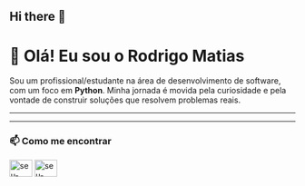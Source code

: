 ## Hi there 👋

# 👋 Olá! Eu sou o Rodrigo Matias

Sou um profissional/estudante na área de desenvolvimento de software, com um foco em **Python**. Minha jornada é movida pela curiosidade e pela vontade de construir soluções que resolvem problemas reais. 

---


---

### 📫 Como me encontrar

<p align="left">
<a href="https://linkedin.com/in/-rodrigomatias/" target="blank"><img align="center" src="https://raw.githubusercontent.com/rahuldkjain/github-profile-readme-generator/master/src/images/icons/Social/linked-in-alt.svg" alt="seu-usuario-linkedin" height="30" width="40" /></a>
<a href="mailto:rodrigo.matias016@gmail.com" target="blank"><img align="center" src="https://upload.wikimedia.org/wikipedia/commons/7/7e/Gmail_icon_%282020%29.svg" alt="seu-email" height="30" width="40" /></a>
</p><!--
**rodrigomatias016/rodrigomatias016** is a ✨ _special_ ✨ repository because its `README.md` (this file) appears on your GitHub profile.

Here are some ideas to get you started:

- 🔭 I’m currently working on ...
- 🌱 I’m currently learning ...
- 👯 I’m looking to collaborate on ...
- 🤔 I’m looking for help with ...
- 💬 Ask me about ...
- 📫 How to reach me: ...
- 😄 Pronouns: ...
- ⚡ Fun fact: ...
-->
